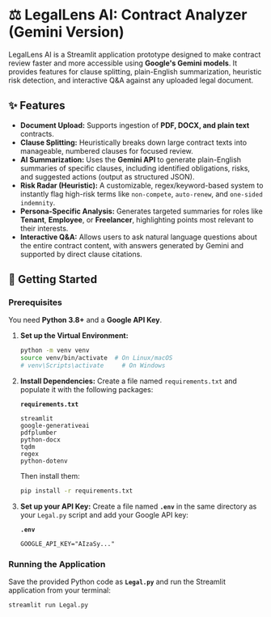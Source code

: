 # ⚖️ LegalLens AI: Contract Analyzer (Gemini Version)

LegalLens AI is a Streamlit application prototype designed to make contract review faster and more accessible using **Google's Gemini models**. It provides features for clause splitting, plain-English summarization, heuristic risk detection, and interactive Q&A against any uploaded legal document.

## ✨ Features

* **Document Upload:** Supports ingestion of **PDF, DOCX, and plain text** contracts.
* **Clause Splitting:** Heuristically breaks down large contract texts into manageable, numbered clauses for focused review.
* **AI Summarization:** Uses the **Gemini API** to generate plain-English summaries of specific clauses, including identified obligations, risks, and suggested actions (output as structured JSON).
* **Risk Radar (Heuristic):** A customizable, regex/keyword-based system to instantly flag high-risk terms like `non-compete`, `auto-renew`, and `one-sided indemnity`.
* **Persona-Specific Analysis:** Generates targeted summaries for roles like **Tenant**, **Employee**, or **Freelancer**, highlighting points most relevant to their interests.
* **Interactive Q&A:** Allows users to ask natural language questions about the entire contract content, with answers generated by Gemini and supported by direct clause citations.

## 🚀 Getting Started

### Prerequisites

You need **Python 3.8+** and a **Google API Key**.

1.  **Set up the Virtual Environment:**

    ```bash
    python -m venv venv
    source venv/bin/activate  # On Linux/macOS
    # venv\Scripts\activate     # On Windows
    ```

2.  **Install Dependencies:**
    Create a file named `requirements.txt` and populate it with the following packages:

    **`requirements.txt`**
    ```
    streamlit
    google-generativeai
    pdfplumber
    python-docx
    tqdm
    regex
    python-dotenv
    ```

    Then install them:
    ```bash
    pip install -r requirements.txt
    ```

3.  **Set up your API Key:**
    Create a file named **`.env`** in the same directory as your `Legal.py` script and add your Google API key:

    **`.env`**
    ```
    GOOGLE_API_KEY="AIzaSy..."
    ```

### Running the Application

Save the provided Python code as **`Legal.py`** and run the Streamlit application from your terminal:

```bash
streamlit run Legal.py

